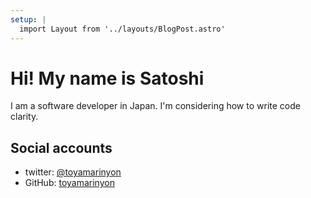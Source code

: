 ```yaml
---
setup: |
  import Layout from '../layouts/BlogPost.astro'
---
```


# Hi! My name is Satoshi
I am a software developer in Japan. I'm considering how to write code clarity.

## Social accounts
- twitter: [@toyamarinyon](https://twitter.com/toyamarinyon)
- GitHub: [toyamarinyon](https://github.com/toyamarinyon)
